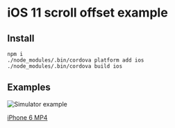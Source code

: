 # iOS 11 scroll offset example

## Install

```
npm i
./node_modules/.bin/cordova platform add ios
./node_modules/.bin/cordova build ios
```

## Examples

![Simulator example](https://d26dzxoao6i3hh.cloudfront.net/items/3b2U1U1Q1b420G3y1D3u/Screen%20Recording%202017-10-22%20at%2008.49%20pm.gif "Simulator example")

[iPhone 6 MP4](./iphone6.mp4)